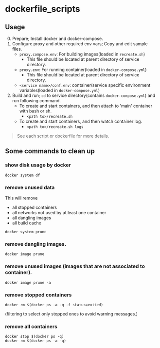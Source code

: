 # dockerfile_scripts

## Usage

0. Prepare; Install docker and docker-compose.
1. Configure proxy and other required env vars; Copy and edit sample files.
   - `proxy.compose.env`: For building images(loaded in `recreate.sh`)
     - This file should be located at parent directory of service directory.
   - `proxy.env`: For running container(loaded in `docker-compose.yml`)
     - This file should be located at parent directory of service directory.
   - `<service name>/conf.env`: container/service specific environment variables(loaded in `docker-compose.yml`)
2. Build and run; `cd` to service directory(contains `docker-compose.yml`) and run following command.
   - To create and start containers, and then attach to 'main' container with bash or sh.
     - `<path to>/recreate.sh`
   - To create and start containers, and then watch container log.
     - `<path to>/recreate.sh logs`

> See each script or dockerfile for more details.

## Some commands to clean up

### show disk usage by docker

```
docker system df
```

### remove unused data

This will remove
- all stopped containers
- all networks not used by at least one container
- all dangling images
- all build cache

```
docker system prune
```

### remove dangling images.

```
docker image prune
```

### remove unused images (images that are not associated to container).

```
docker image prune -a
```

### remove stopped containers

```
docker rm $(docker ps -a -q -f status=exited)
```

(filtering to select only stopped ones to avoid warning messages.)

### remove all containers

```
docker stop $(docker ps -q)
docker rm $(docker ps -a -q)
```
